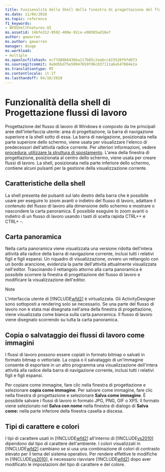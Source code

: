 ```yaml
---
title: Funzionalità della Shell della finestra di progettazione del flusso di lavoro | Documenti Microsoft
ms.date: 11/04/2016
ms.topic: reference
f1_keywords:
- WFDShellFeatures.UI
ms.assetid: 14bfe312-9592-408e-92ce-e98585ad16e7
author: gewarren
ms.author: gewarren
manager: douge
ms.workload:
- multiple
ms.openlocfilehash: ecf7d88b6436ba117b85c2ea6cc423520f9fd873
ms.sourcegitcommit: 6a9d5bd75e50947659fd6c837111a6a547884e2a
ms.translationtype: MT
ms.contentlocale: it-IT
ms.lasthandoff: 04/16/2018
---
```

# <a name="workflow-designer-shell-features"></a>Funzionalità della shell di Progettazione flussi di lavoro

Progettazione del flusso di lavoro di Windows è composto da tre principali aree dell'interfaccia utente: area di progettazione, la barra di navigazione superiore e la shell sotto di essa. La barra di navigazione, posizionata nella parte superiore dello schermo, viene usata per visualizzare l'elenco di predecessori dell'attività radice corrente. Per ulteriori informazioni, vedere [procedura: utilizzare la struttura di spostamento](../workflow-designer/how-to-use-breadcrumb-navigation.md). L'area della finestra di progettazione, posizionata al centro dello schermo, viene usata per creare flussi di lavoro. La shell, posizionata nella parte inferiore dello schermo, contiene alcuni pulsanti per la gestione della visualizzazione corrente.

## <a name="shell-features"></a>Caratteristiche della shell
 La shell presenta dei pulsanti sul lato destro della barra che è possibile usare per eseguire lo zoom avanti o indietro del flusso di lavoro, adattare il contenuto del flusso di lavoro alla dimensione dello schermo e mostrare o nascondere la carta panoramica. È possibile eseguire lo zoom avanti o indietro di un flusso di lavoro usando i tasti di scelta rapida CTRL++ e CTRL+ -.

## <a name="overview-map"></a>Carta panoramica
 Nella carta panoramica viene visualizzata una versione ridotta dell'intera attività alla radice della barra di navigazione corrente, inclusi tutti i relativi figli e figli espansi. Un riquadro di visualizzazione, ovvero un rettangolo con un bordo arancione, evidenzia la parte dell'attività attualmente visualizzata nell'editor. Trascinando il rettangolo attorno alla carta panoramica è possibile scorrere la finestra di progettazione del flusso di lavoro e modificare la visualizzazione dell'editor.

> [!NOTE]
> L'interfaccia utente di [!INCLUDE[wfd2](../workflow-designer/includes/wfd2_md.md)] è virtualizzata. Gli ActivityDesigner sono sottoposti a rendering solo se necessario. Se una parte del flusso di lavoro non è stata mai disegnata nell'area della finestra di progettazione, viene visualizzata come bianca sulla carta panoramica. Il flusso di lavoro viene disegnato scorrendo su tutta la carta panoramica.

## <a name="copying-or-saving-workflows-as-images"></a>Copia o salvataggio dei flussi di lavoro come immagini
 I flussi di lavoro possono essere copiati in formato bitmap o salvati in formato bitmap o vettoriale. La copia o il salvataggio di un'immagine consente di esportare in un altro programma una visualizzazione dell'intera attività alla radice della barra di navigazione corrente, inclusi tutti i relativi figli e figli espansi.

 Per copiare come immagine, fare clic nella finestra di progettazione e selezionare **copia come immagine**. Per salvare come immagine, fare clic nella finestra di progettazione e selezionare **Salva come immagine**. È possibile salvare i flussi di lavoro in formato JPG, PNG, GIF o XPS. Il formato viene selezionato nel **Salva con nome** nella finestra di dialogo di **Salva come:** nella parte inferiore della finestra casella a discesa.

## <a name="fonts-and-colors"></a>Tipi di carattere e colori

I tipi di carattere usati in [!INCLUDE[wfd2](../workflow-designer/includes/wfd2_md.md)] all'interno di [!INCLUDE[vs2010](../misc/includes/vs2010_md.md)] dipendono dal tipo di carattere dell'ambiente. I colori visualizzati in [!INCLUDE[wfd2](../workflow-designer/includes/wfd2_md.md)] cambiano se si usa una combinazione di colori di contrasto elevato per il tema del sistema operativo. Per rendere effettive le modifiche in [!INCLUDE[vs2010](../misc/includes/vs2010_md.md)], è necessario riavviare [!INCLUDE[wfd2](../workflow-designer/includes/wfd2_md.md)] dopo aver modificato le impostazioni del tipo di carattere e del colore.